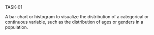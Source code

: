 TASK-01

A bar chart or histogram to visualize the distribution of a categorical or continuous variable, such as the distribution of ages or genders in a population.
